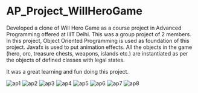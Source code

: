 # AP_Project_WillHeroGame
Developed a clone of Will Hero Game as a course project in Advanced Programming offered at IIIT Delhi.
This was a group project of 2 members.
In this project, Object Oriented Programming is used as foundation of this project.
Javafx is used to put animation effects.
All the objects in the game (hero, orc, treasure chests, weapons, islands etc.) are instantiated as
per the objects of defined classes with legal states. 

It was a great learning and fun doing this project.

![ap1](https://user-images.githubusercontent.com/88964469/201171090-5078995c-096a-4bb8-8c63-1d9639f86c2f.jpg)
![ap2](https://user-images.githubusercontent.com/88964469/201171087-ce66e63e-eb59-41c6-bf51-7ca13cad17e3.jpg)
![ap3](https://user-images.githubusercontent.com/88964469/201171083-5d3163e1-6280-4250-8bf2-3e688fac984c.jpg)
![ap4](https://user-images.githubusercontent.com/88964469/201171081-40578eb8-75fd-45b9-af3f-cdf66bcf52f8.jpg)
![ap5](https://user-images.githubusercontent.com/88964469/201171078-3c3f33d9-d115-4410-a3b6-9b1151e8009e.jpg)
![ap6](https://user-images.githubusercontent.com/88964469/201171073-0f62f5e8-ca06-4092-b7dd-672ace66750f.jpg)
![ap7](https://user-images.githubusercontent.com/88964469/201171186-e8b041ae-d4b5-419d-a837-f0d3debb4c72.jpg)
![ap8](https://user-images.githubusercontent.com/88964469/201171146-77c30526-2606-4290-b2cb-53bdbcc511d6.jpg)

